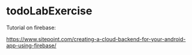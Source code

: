 # todoLabExercise


Tutorial on firebase:

https://www.sitepoint.com/creating-a-cloud-backend-for-your-android-app-using-firebase/
